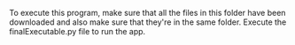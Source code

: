 To execute this program, make sure that all the files in this folder have been downloaded and also make sure that they're in the same folder.
Execute the finalExecutable.py file to run the app.
